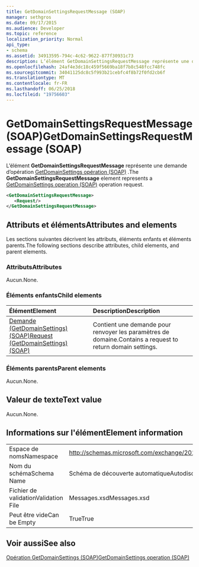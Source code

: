 ```yaml
---
title: GetDomainSettingsRequestMessage (SOAP)
manager: sethgros
ms.date: 09/17/2015
ms.audience: Developer
ms.topic: reference
localization_priority: Normal
api_type:
- schema
ms.assetid: 34913595-794c-4c62-9622-877f30931c73
description: L’élément GetDomainSettingsRequestMessage représente une demande d’opération GetDomainSettings opération (SOAP).
ms.openlocfilehash: 24af4e3dc18c459f5669ba18f7b8c548fcc748fc
ms.sourcegitcommit: 34041125dc8c5f993b21cebfc4f8b72f0fd2cb6f
ms.translationtype: MT
ms.contentlocale: fr-FR
ms.lasthandoff: 06/25/2018
ms.locfileid: "19756603"
---
```

# <a name="getdomainsettingsrequestmessage-soap"></a><span data-ttu-id="6e850-103">GetDomainSettingsRequestMessage (SOAP)</span><span class="sxs-lookup"><span data-stu-id="6e850-103">GetDomainSettingsRequestMessage (SOAP)</span></span>

<span data-ttu-id="6e850-104">L’élément **GetDomainSettingsRequestMessage** représente une demande d’opération [GetDomainSettings opération (SOAP)](getdomainsettings-operation-soap.md) .</span><span class="sxs-lookup"><span data-stu-id="6e850-104">The **GetDomainSettingsRequestMessage** element represents a [GetDomainSettings operation (SOAP)](getdomainsettings-operation-soap.md) operation request.</span></span> 
  
```XML
<GetDomainSettingsRequestMessage>
   <Request/>
</GetDomainSettingsRequestMessage>
```

## <a name="attributes-and-elements"></a><span data-ttu-id="6e850-105">Attributs et éléments</span><span class="sxs-lookup"><span data-stu-id="6e850-105">Attributes and elements</span></span>

<span data-ttu-id="6e850-106">Les sections suivantes décrivent les attributs, éléments enfants et éléments parents.</span><span class="sxs-lookup"><span data-stu-id="6e850-106">The following sections describe attributes, child elements, and parent elements.</span></span>
  
### <a name="attributes"></a><span data-ttu-id="6e850-107">Attributs</span><span class="sxs-lookup"><span data-stu-id="6e850-107">Attributes</span></span>

<span data-ttu-id="6e850-108">Aucun.</span><span class="sxs-lookup"><span data-stu-id="6e850-108">None.</span></span>
  
### <a name="child-elements"></a><span data-ttu-id="6e850-109">Éléments enfants</span><span class="sxs-lookup"><span data-stu-id="6e850-109">Child elements</span></span>

|<span data-ttu-id="6e850-110">**Élément**</span><span class="sxs-lookup"><span data-stu-id="6e850-110">**Element**</span></span>|<span data-ttu-id="6e850-111">**Description**</span><span class="sxs-lookup"><span data-stu-id="6e850-111">**Description**</span></span>|
|:-----|:-----|
|[<span data-ttu-id="6e850-112">Demande (GetDomainSettings) (SOAP)</span><span class="sxs-lookup"><span data-stu-id="6e850-112">Request (GetDomainSettings) (SOAP)</span></span>](request-getdomainsettingssoap.md) <br/> |<span data-ttu-id="6e850-113">Contient une demande pour renvoyer les paramètres de domaine.</span><span class="sxs-lookup"><span data-stu-id="6e850-113">Contains a request to return domain settings.</span></span>  <br/> |
   
### <a name="parent-elements"></a><span data-ttu-id="6e850-114">Éléments parents</span><span class="sxs-lookup"><span data-stu-id="6e850-114">Parent elements</span></span>

<span data-ttu-id="6e850-115">Aucun.</span><span class="sxs-lookup"><span data-stu-id="6e850-115">None.</span></span>
  
## <a name="text-value"></a><span data-ttu-id="6e850-116">Valeur de texte</span><span class="sxs-lookup"><span data-stu-id="6e850-116">Text value</span></span>

<span data-ttu-id="6e850-117">Aucun.</span><span class="sxs-lookup"><span data-stu-id="6e850-117">None.</span></span>
  
## <a name="element-information"></a><span data-ttu-id="6e850-118">Informations sur l'élément</span><span class="sxs-lookup"><span data-stu-id="6e850-118">Element information</span></span>

|||
|:-----|:-----|
|<span data-ttu-id="6e850-119">Espace de noms</span><span class="sxs-lookup"><span data-stu-id="6e850-119">Namespace</span></span>  <br/> |http://schemas.microsoft.com/exchange/2010/Autodiscover  <br/> |
|<span data-ttu-id="6e850-120">Nom du schéma</span><span class="sxs-lookup"><span data-stu-id="6e850-120">Schema Name</span></span>  <br/> |<span data-ttu-id="6e850-121">Schéma de découverte automatique</span><span class="sxs-lookup"><span data-stu-id="6e850-121">Autodiscover schema</span></span>  <br/> |
|<span data-ttu-id="6e850-122">Fichier de validation</span><span class="sxs-lookup"><span data-stu-id="6e850-122">Validation File</span></span>  <br/> |<span data-ttu-id="6e850-123">Messages.xsd</span><span class="sxs-lookup"><span data-stu-id="6e850-123">Messages.xsd</span></span>  <br/> |
|<span data-ttu-id="6e850-124">Peut être vide</span><span class="sxs-lookup"><span data-stu-id="6e850-124">Can be Empty</span></span>  <br/> |<span data-ttu-id="6e850-125">True</span><span class="sxs-lookup"><span data-stu-id="6e850-125">True</span></span>  <br/> |
   
## <a name="see-also"></a><span data-ttu-id="6e850-126">Voir aussi</span><span class="sxs-lookup"><span data-stu-id="6e850-126">See also</span></span>



[<span data-ttu-id="6e850-127">Opération GetDomainSettings (SOAP)</span><span class="sxs-lookup"><span data-stu-id="6e850-127">GetDomainSettings operation (SOAP)</span></span>](getdomainsettings-operation-soap.md)

